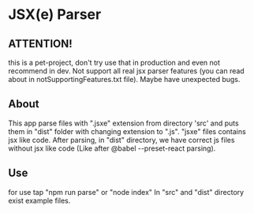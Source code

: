 <h1>JSX(e) Parser</h1>

<h2>ATTENTION! </h2>
<p>this is a pet-project, don't try use that in production and even not recommend in dev.
Not support all real jsx parser features (you can read about in notSupportingFeatures.txt file). Maybe have unexpected bugs.</p>

<h2>About</h2>
<p>This app parse files with ".jsxe" extension from directory 'src' and puts them in "dist" folder with changing extension to ".js". 
"jsxe" files contains jsx like code. After parsing, in "dist" directory, we have correct js files without jsx like code (Like after @babel --preset-react parsing).</p>

<h2>Use</h2>
for use tap "npm run parse" or "node index"
In "src" and "dist" directory exist example files.
